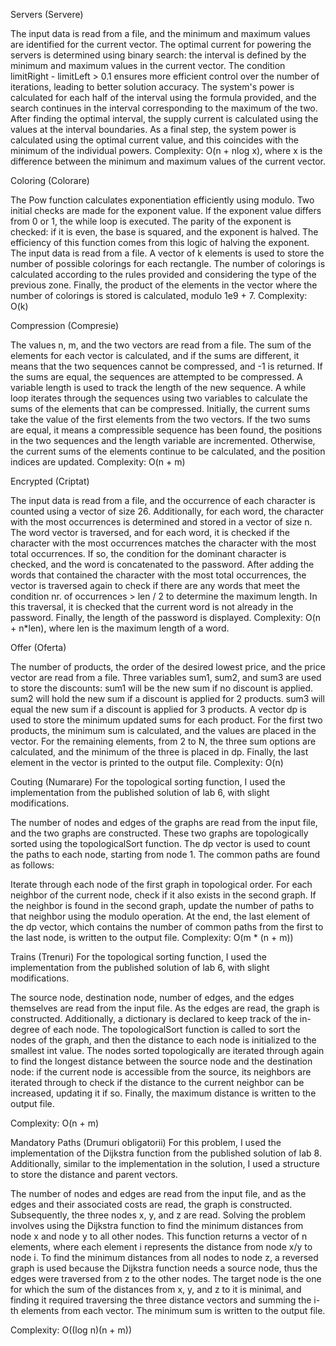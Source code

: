 Servers (Servere)

The input data is read from a file, and the minimum and maximum values are identified for the current vector.
The optimal current for powering the servers is determined using binary search: the interval is defined by the minimum and maximum values in the current vector.
The condition limitRight - limitLeft > 0.1 ensures more efficient control over the number of iterations, leading to better solution accuracy.
The system's power is calculated for each half of the interval using the formula provided, and the search continues in the interval corresponding to the maximum of the two.
After finding the optimal interval, the supply current is calculated using the values at the interval boundaries.
As a final step, the system power is calculated using the optimal current value, and this coincides with the minimum of the individual powers.
Complexity: O(n + nlog x), where x is the difference between the minimum and maximum values of the current vector.

Coloring (Colorare)

The Pow function calculates exponentiation efficiently using modulo.
Two initial checks are made for the exponent value.
If the exponent value differs from 0 or 1, the while loop is executed.
The parity of the exponent is checked: if it is even, the base is squared, and the exponent is halved.
The efficiency of this function comes from this logic of halving the exponent.
The input data is read from a file.
A vector of k elements is used to store the number of possible colorings for each rectangle.
The number of colorings is calculated according to the rules provided and considering the type of the previous zone.
Finally, the product of the elements in the vector where the number of colorings is stored is calculated, modulo 1e9 + 7.
Complexity: O(k)

Compression (Compresie)

The values n, m, and the two vectors are read from a file.
The sum of the elements for each vector is calculated, and if the sums are different, it means that the two sequences cannot be compressed, and -1 is returned.
If the sums are equal, the sequences are attempted to be compressed.
A variable length is used to track the length of the new sequence.
A while loop iterates through the sequences using two variables to calculate the sums of the elements that can be compressed.
Initially, the current sums take the value of the first elements from the two vectors.
If the two sums are equal, it means a compressible sequence has been found, the positions in the two sequences and the length variable are incremented.
Otherwise, the current sums of the elements continue to be calculated, and the position indices are updated.
Complexity: O(n + m)

Encrypted (Criptat)

The input data is read from a file, and the occurrence of each character is counted using a vector of size 26.
Additionally, for each word, the character with the most occurrences is determined and stored in a vector of size n.
The word vector is traversed, and for each word, it is checked if the character with the most occurrences matches the character with the most total occurrences.
If so, the condition for the dominant character is checked, and the word is concatenated to the password.
After adding the words that contained the character with the most total occurrences, the vector is traversed again to check if there are any words that meet the condition nr. of occurrences > len / 2 to determine the maximum length.
In this traversal, it is checked that the current word is not already in the password.
Finally, the length of the password is displayed.
Complexity: O(n + n*len), where len is the maximum length of a word.

Offer (Oferta)

The number of products, the order of the desired lowest price, and the price vector are read from a file.
Three variables sum1, sum2, and sum3 are used to store the discounts:
sum1 will be the new sum if no discount is applied.
sum2 will hold the new sum if a discount is applied for 2 products.
sum3 will equal the new sum if a discount is applied for 3 products.
A vector dp is used to store the minimum updated sums for each product.
For the first two products, the minimum sum is calculated, and the values are placed in the vector.
For the remaining elements, from 2 to N, the three sum options are calculated, and the minimum of the three is placed in dp.
Finally, the last element in the vector is printed to the output file.
Complexity: O(n)

Couting (Numarare)
For the topological sorting function, I used the implementation from the published solution of lab 6, with slight modifications.

The number of nodes and edges of the graphs are read from the input file, and the two graphs are constructed. These two graphs are topologically sorted using the topologicalSort function. The dp vector is used to count the paths to each node, starting from node 1. The common paths are found as follows:

Iterate through each node of the first graph in topological order.
For each neighbor of the current node, check if it also exists in the second graph.
If the neighbor is found in the second graph, update the number of paths to that neighbor using the modulo operation.
At the end, the last element of the dp vector, which contains the number of common paths from the first to the last node, is written to the output file.
Complexity: O(m * (n + m))

Trains (Trenuri)
For the topological sorting function, I used the implementation from the published solution of lab 6, with slight modifications.

The source node, destination node, number of edges, and the edges themselves are read from the input file. As the edges are read, the graph is constructed. Additionally, a dictionary is declared to keep track of the in-degree of each node.
The topologicalSort function is called to sort the nodes of the graph, and then the distance to each node is initialized to the smallest int value.
The nodes sorted topologically are iterated through again to find the longest distance between the source node and the destination node: if the current node is accessible from the source, its neighbors are iterated through to check if the distance to the current neighbor can be increased, updating it if so.
Finally, the maximum distance is written to the output file.

Complexity: O(n + m)

Mandatory Paths (Drumuri obligatorii)
For this problem, I used the implementation of the Dijkstra function from the published solution of lab 8. Additionally, similar to the implementation in the solution, I used a structure to store the distance and parent vectors.

The number of nodes and edges are read from the input file, and as the edges and their associated costs are read, the graph is constructed. Subsequently, the three nodes x, y, and z are read.
Solving the problem involves using the Dijkstra function to find the minimum distances from node x and node y to all other nodes. This function returns a vector of n elements, where each element i represents the distance from node x/y to node i.
To find the minimum distances from all nodes to node z, a reversed graph is used because the Dijkstra function needs a source node, thus the edges were traversed from z to the other nodes. The target node is the one for which the sum of the distances from x, y, and z to it is minimal, and finding it required traversing the three distance vectors and summing the i-th elements from each vector.
The minimum sum is written to the output file.

Complexity: O((log n)(n + m))
